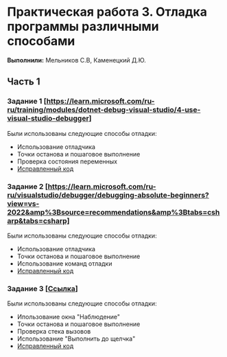 # Практическая работа 3. Отладка программы различными способами

**Выполнили:** Мельников С.В, Каменецкий Д.Ю.

## Часть 1

### Задание 1 [https://learn.microsoft.com/ru-ru/training/modules/dotnet-debug-visual-studio/4-use-visual-studio-debugger]
Были использованы следующие способы отладки:
- Использование отладчика
- Точки останова и пошаговое выполнение
- Проверка состояния переменных
- [Исправленный код](https://github.com/improtagon1st/Melnikov_Kamenetsky_522_PR3_1/blob/task1/practical_work_3_1.1.sln)

### Задание 2 [https://learn.microsoft.com/ru-ru/visualstudio/debugger/debugging-absolute-beginners?view=vs-2022&amp%3Bsource=recommendations&amp%3Btabs=csharp&tabs=csharp]
Были использованы следующие способы отладки:
- Использование отладчика
- Точки останова и пошаговое выполнение
- Использование команд отладки
- [Исправленный код](https://github.com/improtagon1st/Melnikov_Kamenetsky_522_PR3_1/blob/task2/practical_work_3_1.2.sln)

### Задание 3 [[Ссылка](https://learn.microsoft.com/ru-ru/visualstudio/get-started/csharp/tutorial-debugger?view=vs-2022&toc=%2Fvisualstudio%2Fdebugger%2Ftoc.json&amp%3Bview=vs-2022)]
Были использованы следующие способы отладки:
- Ипользование окна "Наблюдение"
- Точки останова и пошаговое выполнение
- Проверка стека вызовов
- Использование "Выполнить до щелчка"
- [Исправленный код](https://github.com/improtagon1st/Melnikov_Kamenetsky_522_PR3_1/blob/task3/practical_work_3_1.3.sln)
